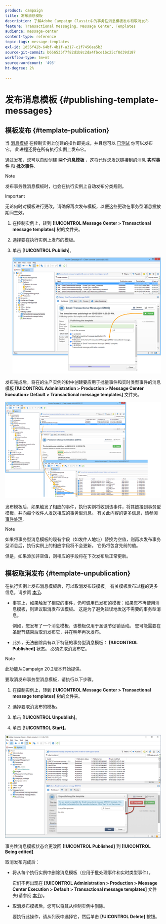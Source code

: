 ```yaml
---
product: campaign
title: 发布消息模板
description: 了解Adobe Campaign Classic中的事务性消息模板发布和取消发布
feature: Transactional Messaging, Message Center, Templates
audience: message-center
content-type: reference
topic-tags: message-templates
exl-id: 1d55f42b-64bf-4b1f-a317-c1f7456aa5b3
source-git-commit: b666535f7f82d1b8c2da4fbce1bc25cf8d39d187
workflow-type: tm+mt
source-wordcount: '495'
ht-degree: 2%

---
```


# 发布消息模板 {#publishing-template-messages}



## 模板发布 {#template-publication}

当 [消息模板](../../message-center/using/creating-the-message-template.md) 在控制实例上创建的操作即完成，并且您可以 [已测试](../../message-center/using/testing-message-templates.md) 你可以发布它。 此进程还将在所有执行实例上发布它。

通过发布，您可以自动创建 **两个消息模板** ，这将允许您发送链接到的消息 **实时事件** 和 **批次事件**.

>[!NOTE]
>
>发布事务性消息模板时，也会在执行实例上自动发布分类规则。

>[!IMPORTANT]
>
>无论何时对模板进行更改，请确保再次发布模板，以便这些更改在事务型消息投放期间生效。

1. 在控制实例上，转到 **[!UICONTROL Message Center > Transactional message templates]** 树的文件夹。
1. 选择要在执行实例上发布的模板。
1. 单击 **[!UICONTROL Publish]**。

   ![](assets/messagecenter_publish_model_008.png)

发布完成后，将在的生产实例的树中创建要应用于批量事件和实时类型事件的消息模板 **[!UICONTROL Administration > Production > Message Center Execution> Default > Transactional message templates]** 文件夹。

![](assets/messagecenter_deployed_model_001.png)

发布模板后，如果触发了相应的事件，执行实例将收到该事件，将其链接到事务型模板，并向每个收件人发送相应的事务型消息。 有关此内容的更多信息，请参阅 [事件处理](../../message-center/using/about-event-processing.md).

>[!NOTE]
>
>如果将事务型消息模板的现有字段（如发件人地址）替换为空值，则再次发布事务型消息后，执行实例上的相应字段将不会更新。 它仍将包含先前的值。
>
>但是，如果添加非空值，则相应的字段将在下次发布后正常更新。

## 模板取消发布 {#template-unpublication}

在执行实例上发布消息模板后，可以取消发布该模板。 有关模板发布过程的更多信息，请参阅 [本节](#template-publication).

* 事实上，如果触发了相应的事件，仍可调用已发布的模板：如果您不再使用消息模板，则建议取消发布该模板。 这是为了避免错误地发送不需要的事务型消息。

  例如，您发布了一个消息模板，该模板仅用于圣诞节促销活动。 您可能需要在圣诞节结束后取消发布它，并在明年再次发布。

* 此外，无法删除具有以下特征的事务型消息模板： **[!UICONTROL Published]** 状态。 必须先取消发布它。

>[!NOTE]
>
>此功能从Campaign 20.2版本开始提供。

要取消发布事务型消息模板，请执行以下步骤。

1. 在控制实例上，转到 **[!UICONTROL Message Center > Transactional message templates]** 树的文件夹。
1. 选择要取消发布的模板。
1. 单击 **[!UICONTROL Unpublish]**。

   <!--1. Fill in the **[!UICONTROL Log of the process]** field.-->

1. 单击 **[!UICONTROL Start]**。

![](assets/message-center-unpublish.png)

事务性消息模板状态会更改回 **[!UICONTROL Published]** 到 **[!UICONTROL Being edited]**.

取消发布完成后：

* 将从每个执行实例中删除消息模板（应用于批处理事件和实时类型事件）。

  它们不再出现在 **[!UICONTROL Administration > Production > Message Center Execution > Default > Transactional message templates]** 文件夹(请参阅 [本节](#template-publication))。

* 取消发布模板后，您可以将其从控制实例中删除。

  要执行此操作，请从列表中选择它，然后单击 **[!UICONTROL Delete]** 按钮。
